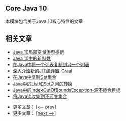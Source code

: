 ## Core Java 10

本模块包含关于Java 10核心特性的文章

## 相关文章

+ [Java 10局部变量类型推断](docs/Java10局部变量类型推断.md)
+ [Java 10中的新特性](docs/Java10中的新特性.md)
+ [在Java中将一个列表复制到另一个列表](docs/在Java中将一个列表复制到另一个列表.md)
+ [深入介绍新的JIT编译器-Graal](docs/深入介绍新的JIT编译器-Graal.md)
+ [在Java中复制Set集合](docs/在Java中复制Set集合.md)
+ [Java中的List和Set之间的转换](docs/Java中的List和Set之间的转换.md)
+ [Java中的IndexOutOfBoundsException-源不适合目标](docs/Java中的IndexOutOfBoundsException-源不适合目标.md)
+ [将Java流收集到不可变集合](docs/将Java流收集到不可变集合.md)

- 更多文章： [[<-- prev]](../java-9-jigsaw/README.md)
- 更多文章： [[next -->]](../java-11-1/README.md)
